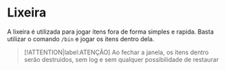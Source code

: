 # Lixeira

A lixeira é utilizada para jogar itens fora de forma simples e rapida. Basta utilizar o comando `/bin` e jogar os itens dentro dela.

> [!ATTENTION|label:ATENÇÃO]
> Ao fechar a janela, os itens dentro serão destruidos, sem log e sem qualquer possibilidade de restaurar